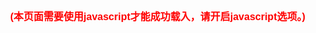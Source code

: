 ﻿<!DOCTYPE html PUBLIC "-//W3C//DTD XHTML 1.0 Strict//EN" "http://www.w3.org/TR/xhtml1/DTD/xhtml1-transitional.dtd">
<html xmlns="http://www.w3.org/1999/xhtml">
<head>
  <meta http-equiv="Content-Type" content="text/html; charset=utf-8"/>
  <meta name="viewport" content="width=device-width, initial-scale=1" />
  <title>&#24191;&#20256;&#30495;&#30456;&#24179;&#21488;</title>
	<script type="text/javascript">      
			window.jsonParse=function(){var r="(?:-?\\b(?:0|[1-9][0-9]*)(?:\\.[0-9]+)?(?:[eE][+-]?[0-9]+)?\\b)",k='(?:[^\\0-\\x08\\x0a-\\x1f"\\\\]|\\\\(?:["/\\\\bfnrt]|u[0-9A-Fa-f]{4}))';k='(?:"'+k+'*")';var s=new RegExp("(?:false|true|null|[\\{\\}\\[\\]]|"+r+"|"+k+")","g"),t=new RegExp("\\\\(?:([^u])|u(.{4}))","g"),u={'"':'"',"/":"/","\\":"\\",b:"\u0008",f:"\u000c",n:"\n",r:"\r",t:"\t"};function v(h,j,e){return j?u[j]:String.fromCharCode(parseInt(e,16))}var w=new String(""),x=Object.hasOwnProperty;return function(h,
j){try{h=h.match(s);}catch(e){return h;}var e,c=h[0],l=false;if("{"===c)e={};else if("["===c)e=[];else{e=[];l=true}for(var b,d=[e],m=1-l,y=h.length;m<y;++m){c=h[m];var a;switch(c.charCodeAt(0)){default:a=d[0];a[b||a.length]=+c;b=void 0;break;case 34:c=c.substring(1,c.length-1);if(c.indexOf("\\")!==-1)c=c.replace(t,v);a=d[0];if(!b)if(a instanceof Array)b=a.length;else{b=c||w;break}a[b]=c;b=void 0;break;case 91:a=d[0];d.unshift(a[b||a.length]=[]);b=void 0;break;case 93:d.shift();break;case 102:a=d[0];a[b||a.length]=false;
b=void 0;break;case 110:a=d[0];a[b||a.length]=null;b=void 0;break;case 116:a=d[0];a[b||a.length]=true;b=void 0;break;case 123:a=d[0];d.unshift(a[b||a.length]={});b=void 0;break;case 125:d.shift();break}}if(l){if(d.length!==1)throw new Error;e=e[0]}else if(d.length)throw new Error;if(j){var p=function(n,o){var f=n[o];if(f&&typeof f==="object"){var i=null;for(var g in f)if(x.call(f,g)&&f!==n){var q=p(f,g);if(q!==void 0)f[g]=q;else{i||(i=[]);i.push(g)}}if(i)for(g=i.length;--g>=0;)delete f[i[g]]}return j.call(n,
o,f)};e=p({"":e},"")}return e}}();
	</script>
<style type="text/css">
html,body{height:100%;border:0;margin:0;font-family:Verdana,sans-serif;font-size:14px}div,iframe{border:0;margin:0}.menubar{width:100%;height:40px}.announcelist{margin:0;padding:0}.announcelist li{display:inline;list-style-type:none;padding-right:20px}.closemarquee{font-weight:bold;border:1px solid black;background:yellow;width:20px;height:20px;line-height:20px;text-align:center;margin-top:-22px;cursor:pointer}#mqarea{visibility:hidden;height:24px;z-index:10}#mqarea marquee{width:100%;height:24px;line-height:24px;background:yellow}#introtext{padding:20px 0 30px 0}.loaddot{width:600px;margin:20px auto;word-wrap:break-word;color:#BBB;font-size:16px;font-weight:bold}.loadMsg{color:blue;font-size:20px;font-weight:bold}.loadOption{color:red;font-size:24px;font-weight:bold;display:none}.loadOption .sep{margin-right:80px}.loadOption a{color:red}.blogroll{position:relative;width:160px}.blogroll p{width:160px;height:40px;margin:0;line-height:40px;text-indent:20px;color:white;font-weight:bold;font-size:20px;cursor:default}.blogroll ul{width:160px;border:1px solid #808080;border-width:1px 1px 1px 1px;position:absolute;left:0;top:40px;margin:0;padding:0;list-style:none;z-index:1000}.blogroll ul a:link,.blogroll ul a:visited{display:block;width:140px;padding:6px 10px 6px 10px;text-decoration:none;text-indent:4px;color:white;font-weight:normal}.blogroll{height:40px;overflow:hidden}.menu-icon{width:30px;hieght:30px;margin-bottom:-8px}.menutype-JWW p,.menutype-JWW ul,.JWW-block{background:#105289}.menutype-JW p,.menutype-JW ul,.JW-block{background:#f66e00}.menutype-VI p,.menutype-VI ul,.VI-block{background:#f2bc00}.menutype-SI p,.menutype-SI ul,.SI-block{background:#8dc100}.menutype-FQ p,.menutype-FQ ul,.FQ-block{background:#148ea4}.menutype-JWW ul a:hover,.menutype-JWW ul a:active{background:#12a3eb}.menutype-JW ul a:hover,.menutype-JW ul a:active{background:#ff7b0f}.menutype-VI ul a:hover,.menutype-VI ul a:active{background:#ffca0a}.menutype-SI ul a:hover,.menutype-SI ul a:active{background:#a1db00}.menutype-FQ ul a:hover,.menutype-FQ ul a:active{background:#17a2ba}.widget{width:360px;margin:10px 15px 10px 15px;padding:2px;border-radius:8px;-webkit-border-radius:8px}.widget .widget-head{color:#FFF;overflow:hidden;width:100%;height:30px;line-height:30px}.widget .widget-head h3{margin:0;padding:0 5px;font-size:20px;float:left}.widget .widget-head .widget-head-note{margin:0;padding:0 10px;font-weight:bold;font-size:12px;float:right;color:blue}.widget .widget-content{min-height:128px;background:#f6f6f6;padding:0 5px;color:#000;-moz-border-radius-bottomleft:8px;-moz-border-radius-bottomright:8px;-webkit-border-bottom-left-radius:8px;-webkit-border-bottom-right-radius:8px;line-height:1.2em;overflow:hidden}.widget .widget-content p{margin:0;padding:.5em 0;border-bottom:1px solid #666}.widget .widget-content div{margin:0;padding:.5em 1.5em}.widget table{border:0;width:800px;height:100%;margin:0 auto}.leftcol{float:left}.rightcol{float:right}.container{width:806px;margin:0 auto;visibility:hidden}.left-shd{border-left:3px solid #e6e6e6}.right-shd{border-right:3px solid #e6e6e6}.white-bg{background:white}.header{height:96px;line-height:96px;background-color:#06f;border-bottom:3px solid #ccc;text-align:center;color:white;font-weight:bold;font-size:36px}.versionno{float:right;font-size:12px;line-height:12px;text-align:right;margin-top:-20px;padding-right:5px;font-weight:normal}.footer-area{margin:10px 0 20px 0}.footer-area a{text-decoration:none}.footer-content{margin-top:20px;text-align:center;margin:0 auto}.footer-content .contact{text-align:center;outline:0;text-decoration:underline;margin:0 auto}.clear{clear:both}.scroller-box{width:800px;position:absolute}.scroller{width:650px;margin:0 auto;height:30px}.scroller-left-shd{padding:0 0 0 30px;height:30px}.scroller-right-shd{padding:0 30px 0 0;height:30px}.scroller-title{height:30px;line-height:30px;color:#f60;text-align:center;font-weight:bold;font-size:18px}.scroller-content{height:30px;line-height:30px;background-color:#defdd9;position:relative;overflow:hidden;z-index:0}.innerDiv{text-align:center;z-index:1}.black_overlay{display:none;position:absolute;top:0;left:0;width:100%;height:100%;background-color:black;z-index:1001;-moz-opacity:.6;opacity:.60;filter:alpha(opacity=60)}.conacttmb_content{visibility:hidden;position:absolute;top:50%;left:25%;width:370px;padding:8px;border:8px solid #aaf;background-color:#eee;z-index:1002;overflow:auto}.conacttmb_content table{border:0;padding:0 20px;text-align:left;font-weight:bold}.conacttmb_content .contactclosemb{float:right;margin-bottom:-10px;cursor:pointer;font-weight:bold;border:1px solid black;padding:0 4px}.closebox{color:#FFF;font-size:1.4em;font-weight:bold;display:none;position:fixed;top:0;left:0;width:auto;background-color:black;z-index:1003;-moz-opacity:.6;opacity:.60;filter:alpha(opacity=60)}#closebox1{display:inline}#closebox2{display:none}.modalbox_content{visibility:hidden;position:absolute;top:50%;left:0;width:960px;padding:8px;border:5px solid #aaf;background-color:#fff;z-index:1002;overflow:auto}.modalbox_content .closemb{display:none}.adsbox{width:100%;float:none;margin:0 auto;text-align:center;height:auto!important;height:50px;min-height:50px;margin-top:5px;margin-bottom:5px}@media only screen and (max-width:479px){body{width:99%}.container{width:100%}#newsframe iframe{height:450px!important}.widget{width:100%;margin:20px 0 10px 0}.widget table{width:100%}.leftcol{float:none}.rightcol{float:none}.modalbox_content,.closebox{width:100%}#closebox1{display:none}#closebox2{display:inline}.scroller-box{width:100%!important;top:240px!important}#scroller-content .innerDiv{width:100%!important}.scroller{width:92%!important}.scroller-left-shd{padding:0!important}.scroller-right-shd{padding:0!important}}
</style>
</head>

<body>
	<div style="display: none;" id="feedControl"></div>	<div style="display: none;" id="widgetControl"></div>
	<center>
		<div id="loadingText"><span style="color:red;font-size:16px;font-weight:bold;">(&#26412;&#39029;&#38754;&#38656;&#35201;&#20351;&#29992;javascript&#25165;&#33021;&#25104;&#21151;&#36733;&#20837;&#65292;&#35831;&#24320;&#21551;javascript&#36873;&#39033;&#12290;)</span></div>
	</center>
	<div id="fade" class="black_overlay"></div>
	<div id="closebox" class="closebox">&#x70B9;&#x6309;&#x6B64;&#x5904;&#x5173;&#x95ED;&#x5F53;&#x524D;&#x9875;&#x8FD4;&#x56DE;</div>
	<div id="modalbox" class="modalbox_content"><div class="closemb" id="closemb" onclick="hideModalbox();return false;" alt="&#20851;&#38381;" title="&#20851;&#38381;" >X</div><div style="clear: both;"></div><div id="modalbox_article"></div></div>
	<div id="container" class="container">
		<div id="left-shd" class="left-shd">
			<div id="right-shd" class="right-shd">
				<div class="white-bg">
					<div id="header" class="header">
						<div>&#24191; &#20256; &#30495; &#30456; &#24179; &#21488;</div>
						<div class="versionno">version 2.0</div>
					</div>
					
<div class="adsbox-blank">						
</div>						
					
					<div id="scroller-box" class="scroller-box">
						<div id="scroller-title" class="scroller-title">~ &#24179;&#21488;&#20844;&#21578; ~</div>
						<div id="scroller" class="scroller">
							<div id="scroller-left-shd" class="scroller-left-shd">
								<div id="scroller-right-shd" class="scroller-right-shd">
									<div id="scroller-content" class="scroller-content"></div>
								</div>
							</div>
						</div>
					</div>
					<div id="menubar" class="menubar"> </div>

<div class="adsbox-blank">						
</div>					
					<div id="introtext" ></div>
					<div id="maincontent" class="maincontent"></div>
<div class="clear"></div>					
<div class="adsbox-blank">						
</div>					
					<div class="clear"></div>
					<div id="maincontent2" class="maincontent"></div>
					<div class="clear"></div>
					<div class="footer-area">
						<div id="footer-content" class="footer-content"></div>
						
					</div>
				</div>
			</div>
		</div>
		</div>
	</div>
	<script type="text/javascript">
var Base64={_keyStr:"ABCDEFGHIJKLMNOPQRSTUVWXYZabcdefghijklmnopqrstuvwxyz0123456789+/=",decode:function(c){var a="";var k,h,f;var j,g,e,d;var b=0;c=c.replace(/[^A-Za-z0-9\+\/\=]/g,"");while(b<c.length){j=this._keyStr.indexOf(c.charAt(b++));g=this._keyStr.indexOf(c.charAt(b++));e=this._keyStr.indexOf(c.charAt(b++));d=this._keyStr.indexOf(c.charAt(b++));k=(j<<2)|(g>>4);h=((g&15)<<4)|(e>>2);f=((e&3)<<6)|d;a=a+String.fromCharCode(k);if(e!=64){a=a+String.fromCharCode(h);}if(d!=64){a=a+String.fromCharCode(f);}}a=Base64._utf8_decode(a);return a;},_utf8_decode:function(a){var b="";var d=0;var e=c1=c2=0;while(d<a.length){e=a.charCodeAt(d);if(e<128){b+=String.fromCharCode(e);d++;}else{if((e>191)&&(e<224)){c2=a.charCodeAt(d+1);b+=String.fromCharCode(((e&31)<<6)|(c2&63));d+=2;}else{c2=a.charCodeAt(d+1);c3=a.charCodeAt(d+2);b+=String.fromCharCode(((e&15)<<12)|((c2&63)<<6)|(c3&63));d+=3;}}}return b;}};var GF_PRE="https://www.google.com/uds/Gfeeds?callback=";var GF_PARAM="&context=0&num=100&hl=en_GB&output=json&key=notsupplied&v=1.0&q=";var intervalId=0;var currentDisplayedBox="";var feedReady_flag=false;var marquee_flag=false;var marquee_str="";var td_link="";var td_count=0;var gclist_arr;var widgetlist_arr;var pausecontent=new Array();var loadMsg="&#27491;&#22312;&#36733;&#20837;&#33756;&#21333;...&#35831;&#32784;&#24515;&#31561;&#20505;&#65292;&#22914;&#26524;&#19968;&#27573;&#26102;&#38388;&#21518;&#36824;&#27809;&#30475;&#21040;&#20869;&#23481;&#65292;&#21487;&#23581;&#35797;&#21047;&#26032;&#39029;&#38754;&#12290;<br />";function getInnerHeight(){return(typeof window.innerHeight=="undefined")?document.documentElement.offsetHeight:window.innerHeight;}function getInnerWidth(){return(typeof window.innerWidth=="undefined")?document.documentElement.offsetWidth:window.innerWidth;}function adjustHeight(){var b=document.getElementById("header").offsetHeight;var c=document.getElementById("menubar").offsetHeight;var a=document.getElementById("introtext").offsetHeight;if(marquee_flag){document.getElementById("scroller-box").style.top=b+c+a-20+"px";document.getElementById("maincontent").style.margin=document.getElementById("scroller-box").offsetHeight-20+"px 0 0 0";}else{document.getElementById("scroller-box").style.display="none";}}function createScriptElement(a){var b=document.createElement("script");b.type="text/javascript";b.src=a;document.body.appendChild(b);}function load_feedPage(b,j,h,c,d){feedPage_arr=j.feed.entries;var a=document.createElement("div");var e=document.getElementById("modalbox_article");e.innerHTML="";if(feedPage_arr.length>0){var f='<div style="text-align:center;margin-bottom:10px;font-size:1.4em;font-weight:bold;color:#7f7f7f;">'+j.feed.title+"</div>";a.innerHTML=f;for(var g=0;g<feedPage_arr.length;g++){entry=feedPage_arr[g];seperator="<hr width=100%>";itemTitle='<div style="margin-bottom:10px;margin-top:10px;font-size:1.2em;font-weight:bold;">'+entry.title+"</div>";a.innerHTML+=seperator+itemTitle+processFeedPageContent(entry.content);}}else{a.innerHTML="&#26080;&#27861;&#33719;&#21462;&#20869;&#23481;";}e.appendChild(a);}function load_yqlPage(c){if(c.results[0]){var b=c.results[0];var d=b.indexOf("responseData");var a=b.lastIndexOf("responseDetails");if(d!==-1&&a!==-1){b=b.substring(d,a);}d=b.indexOf("{");a=b.lastIndexOf("}")+1;b=b.substring(d,a);load_feedPage("0",jsonParse(b),200,null,200);}}function processFeedPageContent(b){var c="{|(B64ENCODED)|}";if(b.indexOf(c)!=-1){var a=b.replace(c,"");a=Base64.decode(a);return a;}else{return b;}}function fillModalBoxWithFeedPage(b){var e="";var d=new RegExp("^https?://feeds.feedburner.com/","i");var a="yql::";var c=new RegExp("^"+a+"https?://","i");if(d.test(b)){e=GF_PRE+"load_feedPage"+GF_PARAM+encodeURIComponent(b);}else{if(c.test(b)){b=b.replace(a,"");e=getYQLLink(b,"load_yqlPage");}else{e=b;}}createScriptElement(e);}function showFeedPage(b){var a="modalbox";var c=document.getElementById("modalbox_article");c.innerHTML='<div style="text-align:center;margin-top:20px;font-size:1.2em;font-weight:bold;">&#20869;&#23481;&#36733;&#20837;&#20013;......</div>';fillModalBoxWithFeedPage(b);showModalbox(a);}function showModalbox(c){var d=document.getElementById(c).offsetWidth;var a=0;var f=document.getElementById("container").offsetHeight;if(c=="modalbox"){a=Math.floor(getInnerHeight()*0.85);}else{a=document.getElementById(c).offsetHeight;}document.getElementById("fade").style.height=(getInnerHeight()>f)?getInnerHeight():f+"px";document.getElementById("fade").style.display="block";document.getElementById("closebox").style.display="block";var b=getInnerWidth()/2-d/2;document.getElementById(c).style.left=b+"px";var e=getInnerHeight()/2-a/2;document.getElementById(c).style.top=e+"px";if(c=="modalbox"){document.getElementById(c).style.height=a+"px";document.getElementById(c).scrollTop=0;document.getElementById("closemb").style.position="fixed";document.getElementById("closemb").style.left=b+d+"px";document.getElementById("closemb").style.top=e+"px";}document.getElementById(c).style.visibility="visible";document.getElementById(c).style.position="fixed";currentDisplayedBox=c;if(c!="modalbox"){setTimeout(function(){document.getElementById(c+"-textbox").select();},100);}}function hideModalbox(a){document.getElementById("fade").style.display="none";document.getElementById("closebox").style.display="none";document.getElementById(a).style.visibility="hidden";var b=document.getElementById("modalbox_article");b.innerHTML="";}function hideModalbox(){var a=currentDisplayedBox;document.getElementById("fade").style.display="none";document.getElementById("closebox").style.display="none";if(a!=""){document.getElementById(a).style.visibility="hidden";}var b=document.getElementById("modalbox_article");b.innerHTML="";}function getYQLLink(b,a){return"https://query.yahooapis.com/v1/public/yql?q="+encodeURIComponent('select * from html where url="'+b+'"')+"&format=xml&callback="+a;}function checkFeedReady(){if(document.getElementById("loaddot")){document.getElementById("loaddot").innerHTML+="&#8226;&nbsp;&nbsp;";}var a=(typeof feed_list==="undefined")?false:true;if(a&&!feedReady_flag){gclist_arr=jsonParse(Base64.decode(feed_list)).feed.entries;feedReady_flag=true;setTimeout("loadMenu();",2000);}}function showLoadOptions(){if(!feedReady_flag){var a='&#23578;&#26410;&#25910;&#21040;&#36830;&#25509;&#22238;&#24212;&#65292;&#35831;&#23581;&#35797;&#20197;&#19979;&#30340;&#36830;&#25509;&#26041;&#24335;&#65306;<br><br><a href="#" onClick=\'initLoadRawG();return false;\'>&#36830;&#25509;&#26041;&#24335;2</a><span class="sep"></span><a href="#" onClick=\'initLoadXML();return false;\'>&#36830;&#25509;&#26041;&#24335;3</a><span class="sep"></span><a href="#" onClick=\'initLoadManual();return false;\'>&#25163;&#21160;&#36830;&#25509;&#26041;&#24335;</a><br><br>';document.getElementById("loadOption").innerHTML=a;document.getElementById("loadOption").style.display="block";}}function initLoad(){var a='<br /><br /><br /><br /><div id="loadOption" class="loadOption"></div><div id="loadMsg" class="loadMsg">'+loadMsg+'<span style="line-height:50px;font-size:0.8em;">&#25110;&#36873;&#25321;&#20351;&#29992;<a style="color:red;" href="#" onClick=\'showLoadOptions();return false;\'>&#26356;&#22810;&#36830;&#25509;&#26041;&#24335;</a>&#12290;</span></div><div id="loaddot" class="loaddot"></div>';document.getElementById("loadingText").innerHTML=a;var b=document.createElement("script");b.type="text/javascript";b.onload=b.onerror=b.onreadystatechange=function(){setTimeout("init2ndLoad();",2000);};b.src="https://github.com/kgfw/fg/raw/master/wstp/data.js";document.body.appendChild(b);intervalId=setInterval("checkFeedReady();",500);setTimeout("showLoadOptions();",40000);setTimeout("init2ndLoad();",20000);}function init2ndLoad(){if(typeof feed_list==="undefined"&&!feedReady_flag){var a=getYQLLink("http://s3.amazonaws.com/b99/wstp_v1.2.xml","feedYQLReady");createScriptElement(a);}}function feedYQLReady(e){if(e.results[0]){if(e.results[0].indexOf("var feed_list")!=-1){var d=new RegExp('var feed_list = \\"(.*)\\";',"i");var b=e.results[0].match(d);if(b[1]){feed_list=b[1];}}else{var a="<description>";var c="</description>";headIndex=e.results[0].indexOf(a+"##");tailIndex=e.results[0].lastIndexOf("##"+c);if(headIndex!=-1&&tailIndex!=-1){feed_list=e.results[0].substring(headIndex+a.length,tailIndex);}}}}function initLoadRawG(){document.getElementById("loadMsg").innerHTML=loadMsg;document.getElementById("loaddot").innerHTML="";document.getElementById("loaddot").style.display="block";var a="https://rawgit.com/gitfq/jquery/master/test/data/commit.js?h="+new Date().getTime();createScriptElement(a);}function rgCDN(a){var b=new RegExp("^[0-9a-z]+$","i");if(b.test(a)){var c="https://cdn.rawgit.com/kgfw/fg/"+a+"/wstp/data.js";createScriptElement(c);}}function initLoadXML(){document.getElementById("loadMsg").innerHTML=loadMsg;document.getElementById("loaddot").innerHTML="";document.getElementById("loaddot").style.display="block";var a=GF_PRE+"feedXMLReady"+GF_PARAM+encodeURIComponent("http://feeds.feedburner.com/gcfeed/wstp12");createScriptElement(a);}function feedXMLReady(e,d,c,b,a){gclist_arr=d.feed.entries;feedReady_flag=true;setTimeout("loadMenu();",500);}function initLoadManual(){document.getElementById("loaddot").style.display="none";document.getElementById("loaddot").innerHTML="";document.getElementById("loadMsg").innerHTML="&#35831;&#35775;&#38382;<a style='color:red;' href='https://github.com/gitfq/jquery/blob/master/test/data/manual' target='_blank'>&#36825;&#20010;&#32593;&#39029;</a>&#24182;&#23558;&#39029;&#38754;&#37324;&#30340;&#37027;&#27573;&#38271;&#23383;&#31526;&#20018;(&#23601;&#26159;&#24038;&#36793;&#26631;&#26377;&#34892;&#25968;&#30340;&#37096;&#20998;)<br />&#20840;&#37096;&#22797;&#21046;&#31896;&#36148;&#21040;&#19979;&#38754;&#30340;&#25991;&#26412;&#26694;&#37324;&#65292;&#31896;&#36148;&#23436;&#25104;&#21518;&#35831;&#28857;&#20987;\"&#25552;&#20132;\"&#25353;&#38062;&#12290;<br /><br /><textarea id=\"manualinput\" rows=15 cols=80></textarea><br /><button onClick='parseManualLoad();return false;'>&#25552;&#20132;</button>";}function parseManualLoad(){var a=document.getElementById("manualinput").value;var b="&#35831;&#20381;&#29031;&#25351;&#31034;&#33719;&#21462;&#24182;&#36755;&#20837;&#27491;&#30830;&#30340;&#23383;&#31526;&#20018;";if(a.length==0){alert(b);}else{try{gclist_arr=jsonParse(Base64.decode(a)).feed.entries;feedReady_flag=true;loadMenu();}catch(c){alert(b);}}}function groupParsing(e){var b="}]";var f=")]";var c="B";var h="XPL";var a=false;var d=false;d_index=e.indexOf(b);if(d_index!=-1){d_index+=2;}else{return null;}output_title=e.substr(d_index);output_group=e.substr(0,d_index).replace("[{","").replace("}]","");m_d_index=output_title.indexOf(f);if(m_d_index!=-1){m_d_index+=2;a=(output_title.substr(0,m_d_index).replace("[(","").replace(")]","")==c)?true:false;var j=output_title.substr(0,m_d_index).replace("[(","").replace(")]","");var g=j.split(",");for(i in g){if(g[i]==c){a=true;}else{if(g[i]==h){d=true;}}}output_title=output_title.substr(m_d_index);}return{title:output_title,group:output_group,bold:a,expandlink:d};}function checkAnnouncement(a){if(a.content.length!=0){marquee_str=a.content.slice(0,-1);if(marquee_str.indexOf("|")==-1){pausecontent[0]=marquee_str;}else{pausecontent=marquee_str.split("|");}marquee_flag=true;}}function setBlogrollString(d){var b='<div id="blogroll'+d.group+'" class="blogroll menutype-'+d.group+'" onmouseover=\'document.getElementById("blogroll'+d.group+'").style.overflow="visible";\' onmouseout=\'document.getElementById("blogroll'+d.group+'").style.overflow="hidden";\'><p> ';var a="</p><ul>";var c="</ul></div>";return b+d.title+a+d.content+c;}function setWidgetString(g){var b=31;var f="";var c="";var a="";if(g.group=="W-SI"){f="SI-block";a="blogrollSI";}else{if(g.group=="W-VI"){f="VI-block";a="blogrollVI";c="*&#24314;&#35758;&#20351;&#29992;&#19979;&#36733;&#24037;&#20855;&#26469;&#19979;&#36733;";}else{if(g.group=="W-JW"){f="JW-block";a="blogrollJW";}else{if(g.group=="W-FQ"){f="FQ-block";a="blogrollFQ";}}}}var d='<div class="widget '+f+'"><div class="widget-head"><h3>'+g.title+'</h3><div class="widget-head-note">'+c+'</div><div style="clear:both;"></div></div><div class="widget-content">';var e='<div style="text-align:right;"><a href="#" style="font-weight:bold;padding-left:38px;" onClick=\'expandMenu("'+a+'");return false;\' onfocus="this.blur();">&#26356;&#22810;...</a></div></div></div>';return d+g.content+e;}function setContactString(a){var b="";for(i in a){isRealContact=true;contactItem=a[i].split("|");contactType=contactItem[0];contactLink=contactItem[1];extraText=(contactItem[2].length!=0)?contactItem[2]:"";if(contactType=="gmail"){contactText="&#32852;&#31995;&#37038;&#31665;";contactLink=contactLink.replace("http://mail.google.com/","");isRealContact=true;}else{contactText=contactType;isRealContact=false;}spacingStyle=(b.length!=0)?"margin-left:20px;":"";if(isRealContact){b+='<span style="font-size:16px;font-weight:bold;color:blue;'+spacingStyle+'"><a class="contact" href="#" onclick="showModalbox(\''+contactType+'\');return false;" onfocus="this.blur();">&#32852;&#31995;&#25105;&#20204;</a></span><div id="'+contactType+'" class="conacttmb_content"><div class="contactclosemb" onclick="hideModalbox();return false;" alt="&#20851;&#38381;" title="&#20851;&#38381;" >X</div><div style="clear: both;"></div><table><tr><td>'+contactText+'</td><td><input id="'+contactType+'-textbox" type="text" readOnly style="width:250px" value="'+contactLink+'"/></td></tr></table>'+extraText+"<br /></div>";}else{b+='<span style="font-size:16px;font-weight:bold;color:blue;'+spacingStyle+'"><a class="contact" href="'+contactLink+'" target="_blank">'+contactText+"</a></span>";}}return(b.length!=0)?b:"";}function expandMenu(a){document.getElementById("blogrollJW").style.overflow="hidden";document.getElementById("blogrollVI").style.overflow="hidden";document.getElementById("blogrollSI").style.overflow="hidden";document.getElementById("blogrollFQ").style.overflow="hidden";document.getElementById("blogrollJWW").style.overflow="visible";document.getElementById(a).style.overflow="visible";window.scrollTo(0,0);}function loadMenu(){clearInterval(intervalId);var u={title:"&#31105;&#32593;&#19968;&#35272;",group:"JW",content:""};var s={title:"&#24433;&#38899;&#22825;&#22320;",group:"VI",content:""};var p={title:"&#23454;&#29992;&#32593;&#22336;",group:"SI",content:""};var n={title:"&#32763;&#22681;&#36895;&#36882;",group:"FQ",content:""};var w={title:"&#28378;&#21160;&#20844;&#21578;",group:"AN",content:""};var h={title:"&#31105;&#32593;&#25512;&#33616;",group:"W-JW",content:""};var g={title:"&#31934;&#24425;&#35270;&#39057;",group:"W-VI",content:""};var f={title:"&#30495;&#30456;&#36164;&#35759;",group:"W-SI",content:""};var e={title:"&#32763;&#22681;&#21033;&#22120;",group:"W-FQ",content:""};var m={title:"&#32852;&#31995;&#20851;&#27880;",group:"CT",content:[]};var a={title:"ExitRedirect",group:"TD",content:""};var c=gclist_arr;var b="";for(i in c){var q=c[i].title;var l=c[i].link;var v=c[i].content;var r=false;var o=false;var k=false;var d=false;var j=false;targetList=p;title_n_group=groupParsing(q);if(title_n_group){linkTitle=title_n_group.title;linkGroup=title_n_group.group;d=title_n_group.bold;j=title_n_group.expandlink;if(linkGroup==u.group){targetList=u;}else{if(linkGroup==s.group){targetList=s;}else{if(linkGroup==p.group){targetList=p;}else{if(linkGroup==n.group){targetList=n;}else{if(linkGroup==w.group){targetList=w;r=true;}else{if(linkGroup==h.group){targetList=h;o=true;}else{if(linkGroup==g.group){targetList=g;o=true;}else{if(linkGroup==f.group){targetList=f;o=true;}else{if(linkGroup==e.group){targetList=e;o=true;}else{if(linkGroup==m.group){targetList=m;k=true;}else{if(linkGroup==a.group){a.content=l;td_link=l;continue;}}}}}}}}}}}}else{linkTitle=q;}snippet_str=v;linkTitle=(d)?"<b>"+linkTitle+"</b>":linkTitle;var t='<a href="'+l+'" target=_blank alt="'+snippet_str+'" title="'+snippet_str+'">'+linkTitle+"</a>";if(r){if(l=="http://localhost/"){targetList.content+=linkTitle+"|";}else{if(j){targetList.content+=Base64.decode(snippet_str)+"|";}else{targetList.content+=t+"|";}}}else{if(o){if(j){targetList.content+="<div>"+Base64.decode(snippet_str)+"</div>";}else{targetList.content+="<div>"+t+"</div>";}}else{if(k){targetList.content.push(linkTitle+"|"+l+"|"+snippet_str);}else{if(j){targetList.content+="<li>"+Base64.decode(snippet_str)+"</li>";}else{targetList.content+="<li>"+t+"</li>";}}}}}b='<table border=0 cellspacing=0 cellpadding=0 style="margin:0 auto;"><tr><td><div id="blogrollJWW" class="blogroll menutype-JWW" onmouseover="document.getElementById(&quot;blogrollJWW&quot;).style.overflow=&quot;visible&quot;;" onmouseout="document.getElementById(&quot;blogrollJWW&quot;).style.overflow=&quot;hidden&quot;;" style="overflow: hidden;"><p> &#x70ED;&#x95E8;&#x63A8;&#x8350;</p><ul><li><a href="https://github.com/bannedbook/fanqiang/wiki/%E5%AE%89%E5%8D%93%E7%BF%BB%E5%A2%99%E8%BD%AF%E4%BB%B6" target="_blank" alt="" title="">&#23433;&#21331;&#32763;&#22681;&#36719;&#20214;</a></li><li><a href="https://github.com/bannedbook/fanqiang/wiki/%E5%B9%BF%E4%BC%A0%E7%9C%9F%E7%9B%B8%E5%B9%B3%E5%8F%B0" target="_blank" alt="" title="">&#24191;&#20256;&#30495;&#30456;&#24179;&#21488;&#38236;&#20687;</a></li><li><a href="https://github.com/bannedbook/fanqiang/wiki/jwproxy" target="_blank" alt="" title="">&#x4E00;&#x952E;&#x7FFB;&#x5899;&#x5305;</a></li></ul></div></td><td>'+setBlogrollString(u)+"</td><td>"+setBlogrollString(s)+"</td><td>"+setBlogrollString(p)+"</td><td>"+setBlogrollString(n)+"</td></tr></table>";document.getElementById("menubar").innerHTML=b;intro_str='<center><div style="color:#0000FF;font-size:18px;font-weight:bold;">&#27426;&#36814;&#35775;&#38382;&#24191;&#20256;&#30495;&#30456;&#24179;&#21488;&#65292;&#26412;&#24179;&#21488;&#20250;&#20026;&#24744;&#25552;&#20379;&#19968;&#20010;&#20102;&#35299;&#21508;&#31181;&#30495;&#30456;&#30340;&#31383;&#21475;&#12290;</div><div style="color:#9933FF;font-size:14px;font-weight:bold;">*** &#24179;&#21488;&#25552;&#20379;&#30340;&#38142;&#25509;&#21644;&#20869;&#23481;&#20250;&#23450;&#26399;&#26356;&#26032;&#65292;&#20197;&#30830;&#20445;&#24744;&#33021;&#30475;&#21040;&#26368;&#26032;&#30340;&#20449;&#24687;&#65292;&#27426;&#36814;&#32463;&#24120;&#22238;&#26469;&#35775;&#38382;&#12290;***</div></center>';document.getElementById("introtext").innerHTML=intro_str;page_str='<div class="leftcol">'+setWidgetString(h)+'</div><div class="rightcol">'+setWidgetString(f)+"</div>";page_str2='<div class="leftcol">'+setWidgetString(g)+'</div><div class="rightcol">'+setWidgetString(e)+"</div>";document.getElementById("maincontent").innerHTML=page_str;document.getElementById("maincontent2").innerHTML=page_str2;document.getElementById("footer-content").innerHTML=setContactString(m.content);checkAnnouncement(w);adjustHeight();document.getElementById("loadingText").style.display="none";document.getElementById("container").style.visibility="visible";}function pausescroller(c,a,b){this.content=c;this.tickerid=a;this.delay=b;this.mouseoverBol=0;this.hiddendivpointer=1;document.getElementById(a).innerHTML='<div class="innerDiv" style="position:absolute;width: 100%" id="'+a+'1"></div><div class="innerDiv" style="position:absolute; width: 100%; visibility: hidden" id="'+a+'2"></div>';var d=this;if(window.addEventListener){window.addEventListener("load",function(){d.initialize();},false);}else{if(window.attachEvent){window.attachEvent("onload",function(){d.initialize();});}else{if(document.getElementById){setTimeout(function(){d.initialize();},500);}}}}pausescroller.prototype.initialize=function(){this.tickerdiv=document.getElementById(this.tickerid);this.visiblediv=document.getElementById(this.tickerid+"1");this.hiddendiv=document.getElementById(this.tickerid+"2");this.visibledivtop=parseInt(pausescroller.getCSSpadding(this.tickerdiv));this.visiblediv.style.width=this.hiddendiv.style.width=this.tickerdiv.offsetWidth-(this.visibledivtop*2)+"px";this.getinline(this.visiblediv,this.hiddendiv);this.hiddendiv.style.visibility="visible";var a=this;document.getElementById(this.tickerid).onmouseover=function(){a.mouseoverBol=1;};document.getElementById(this.tickerid).onmouseout=function(){a.mouseoverBol=0;};if(window.attachEvent){window.attachEvent("onunload",function(){a.tickerdiv.onmouseover=a.tickerdiv.onmouseout=null;});}setTimeout(function(){a.animateup();},this.delay);};pausescroller.prototype.animateup=function(){var a=this;if(parseInt(this.hiddendiv.style.top)>(this.visibledivtop+5)){this.visiblediv.style.top=parseInt(this.visiblediv.style.top)-5+"px";this.hiddendiv.style.top=parseInt(this.hiddendiv.style.top)-5+"px";setTimeout(function(){a.animateup();},50);}else{this.getinline(this.hiddendiv,this.visiblediv);this.swapdivs();setTimeout(function(){a.setmessage();},this.delay);}};pausescroller.prototype.swapdivs=function(){var a=this.visiblediv;this.visiblediv=this.hiddendiv;this.hiddendiv=a;};pausescroller.prototype.getinline=function(b,a){b.style.top=this.visibledivtop+"px";a.style.top=Math.max(b.parentNode.offsetHeight,b.offsetHeight)+"px";};pausescroller.prototype.setmessage=function(){var c=this;if(this.mouseoverBol==1){setTimeout(function(){c.setmessage();},100);}else{var a=this.hiddendivpointer;var b=pausecontent.length;this.hiddendivpointer=(a+1>b-1)?0:a+1;this.hiddendiv.innerHTML=pausecontent[this.hiddendivpointer];this.animateup();}};pausescroller.getCSSpadding=function(a){if(a.currentStyle){return a.currentStyle.paddingTop;}else{if(window.getComputedStyle){return window.getComputedStyle(a,"").getPropertyValue("padding-top");}else{return 0;}}};function keyHandler(a){eventCode=a.keyCode;if(eventCode==27){hideModalbox();}}function mouseClickHandler(a){if(a.target){targetElement=a.target;}else{if(a.srcElement){targetElement=a.srcElement;}}if(targetElement.id=="fade"||targetElement.id=="closebox"){hideModalbox();}}if(document.addEventListener){document.addEventListener("keydown",keyHandler,false);document.addEventListener("mousedown",mouseClickHandler,false);}else{if(document.attachEvent){document.attachEvent("onkeydown",keyHandler);document.attachEvent("onmousedown",mouseClickHandler);}}pausecontent[0]="";initLoad();new pausescroller(pausecontent,"scroller-content",3000);		
	</script>
</body>
</html>